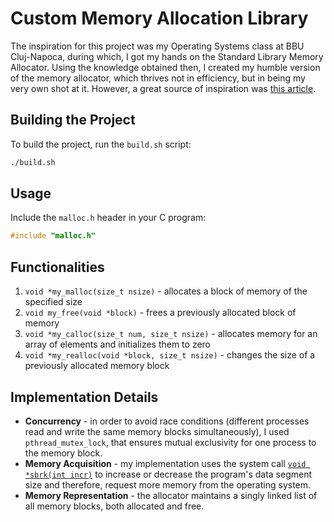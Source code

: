 # Custom Memory Allocation Library

The inspiration for this project was my Operating Systems class at BBU Cluj-Napoca, during which, I got my hands on the Standard Library Memory Allocator. Using the knowledge obtained then, I created my humble version of the memory allocator, which thrives not in efficiency, but in being my very own shot at it. However, a great source of inspiration was [this article][memory-article].

## Building the Project
To build the project, run the `build.sh` script:

```bash
./build.sh
```

## Usage
Include the `malloc.h` header in your C program:

```c
#include "malloc.h"
```

## Functionalities
1. `void *my_malloc(size_t nsize)` - allocates a block of memory of the specified size 
2. `void my_free(void *block)` - frees a previously allocated block of memory
3. `void *my_calloc(size_t num, size_t nsize)` - allocates memory for an array of elements and initializes them to zero
4. `void *my_realloc(void *block, size_t nsize)` - changes the size of a previously allocated memory block

## Implementation Details
- **Concurrency** - in order to avoid race conditions (different processes read and write the same memory blocks simultaneously), I used `pthread_mutex_lock`, that ensures mutual exclusivity for one process to the memory block.
- **Memory Acquisition** - my implementation uses the system call [`void *sbrk(int incr)`][sbrk-link] to increase or decrease the program's data segment size and therefore, request more memory from the operating system.
- **Memory Representation** - the allocator maintains a singly linked list of all memory blocks, both allocated and free. 

[memory-article]: https://arjunsreedharan.org/post/148675821737/memory-allocators-101-write-a-simple-memory
[sbrk-link]: https://www.ibm.com/docs/sk/zos/2.4.0?topic=functions-sbrk-change-space-allocation
